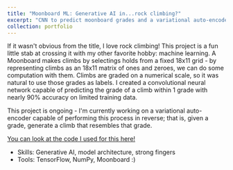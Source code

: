 ```yaml
---
title: "Moonboard ML: Generative AI in...rock climbing?"
excerpt: "CNN to predict moonboard grades and a variational auto-encoder to generate a route given a grade! TensorFlow, Keras...bouldering"
collection: portfolio
---
```

If it wasn't obvious from the title, I love rock climbing! This project is a fun little stab at crossing it with my other favorite hobby: machine learning. A Moonboard makes climbs by selectings holds from a fixed 18x11 grid - by representing climbs as an 18x11 matrix of ones and zeroes, we can do some computation with them. Climbs are graded on a numerical scale, so it was natural to use those grades as labels. I created a convolutional neural network capable of predicting the grade of a climb within 1 grade with nearly 90% accuracy on limited training data.

This project is ongoing - I'm currently working on a variational auto-encoder capable of performing this process in reverse; that is, given a grade, generate a climb that resembles that grade.

[You can look at the code I used for this here!](https://github.com/marklisi1/moonboard-ml)

* Skills: Generative AI, model architecture, strong fingers
* Tools: TensorFlow, NumPy, Moonboard :) 

